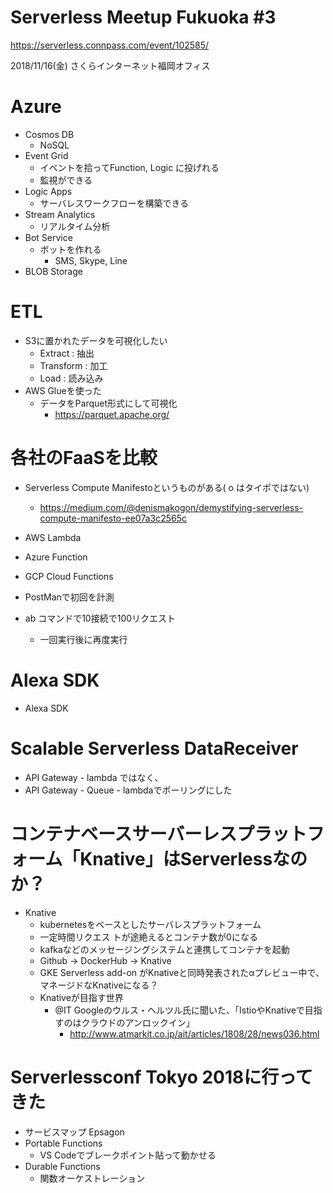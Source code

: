 
# Serverless Meetup Fukuoka #3

https://serverless.connpass.com/event/102585/

2018/11/16(金)
さくらインターネット福岡オフィス

# Azure

- Cosmos DB
  - NoSQL
- Event Grid
  - イベントを拾ってFunction, Logic に投げれる
  - 監視ができる
- Logic Apps
  - サーバレスワークフローを構築できる
- Stream Analytics
  - リアルタイム分析
- Bot Service
  - ボットを作れる
    - SMS, Skype, Line
- BLOB Storage

# ETL

- S3に置かれたデータを可視化したい
  - Extract   : 抽出
  - Transform : 加工
  - Load      : 読み込み
- AWS Glueを使った
  - データをParquet形式にして可視化
    - https://parquet.apache.org/

# 各社のFaaSを比較

- Serverless Compute Manifestoというものがある( o はタイポではない)
  - https://medium.com/@denismakogon/demystifying-serverless-compute-manifesto-ee07a3c2565c
- AWS Lambda
- Azure Function
- GCP Cloud Functions

- PostManで初回を計測
- ab コマンドで10接続で100リクエスト
  - 一回実行後に再度実行

# Alexa SDK

- Alexa SDK

# Scalable Serverless DataReceiver

- API Gateway - lambda ではなく、
- API Gateway - Queue - lambdaでポーリングにした

# コンテナベースサーバーレスプラットフォーム「Knative」はServerlessなのか？

- Knative
  - kubernetesをベースとしたサーバレスプラットフォーム
  - 一定時間リクエス トが途絶えるとコンテナ数が0になる
  - kafkaなどのメッセージングシステムと連携してコンテナを起動
  - Github -> DockerHub -> Knative
  - GKE Serverless add-on がKnativeと同時発表されたαプレビュー中で、マネージドなKnativeになる？
  - Knativeが目指す世界
    - @IT Googleのウルス・ヘルツル氏に聞いた、「IstioやKnativeで目指すのはクラウドのアンロックイン」
      - http://www.atmarkit.co.jp/ait/articles/1808/28/news036.html
  
# Serverlessconf Tokyo 2018に行ってきた

- サービスマップ  Epsagon
- Portable Functions
  - VS Codeでブレークポイント貼って動かせる
- Durable Functions
  - 関数オーケストレーション